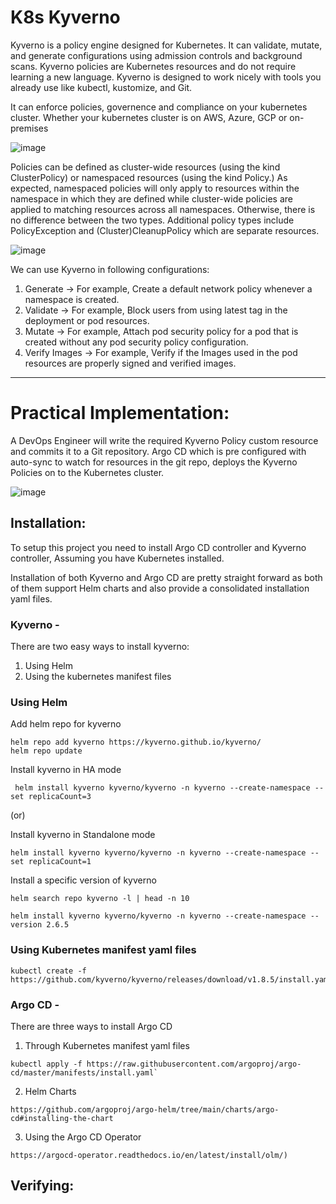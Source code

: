 # K8s Kyverno

Kyverno is a policy engine designed for Kubernetes. It can validate, mutate, and generate configurations using admission controls and background scans. Kyverno policies are Kubernetes resources and do not require learning a new language. Kyverno is designed to work nicely with tools you already use like kubectl, kustomize, and Git. 

It can enforce policies, governence and compliance on your kubernetes cluster. Whether your kubernetes cluster is on AWS, Azure, GCP or on-premises

![image](https://github.com/Pavan-1997/K8s_Kyverno/assets/32020205/fb6b8fa4-0958-4fa4-8647-af7078ea1d72)

Policies can be defined as cluster-wide resources (using the kind ClusterPolicy) or namespaced resources (using the kind Policy.) As expected, namespaced policies will only apply to resources within the namespace in which they are defined while cluster-wide policies are applied to matching resources across all namespaces. Otherwise, there is no difference between the two types. Additional policy types include PolicyException and (Cluster)CleanupPolicy which are separate resources.

![image](https://github.com/Pavan-1997/K8s_Kyverno/assets/32020205/a0a8ad7a-5cdf-4a7d-bf55-2d401194b4c8)


We can use Kyverno in following configurations:

1. Generate -> For example, Create a default network policy whenever a namespace is created.
2. Validate -> For example, Block users from using latest tag in the deployment or pod resources.
3. Mutate -> For example, Attach pod security policy for a pod that is created without any pod security policy configuration.
4. Verify Images -> For example, Verify if the Images used in the pod resources are properly signed and verified images.

---

# Practical Implementation: 

A DevOps Engineer will write the required Kyverno Policy custom resource and commits it to a Git repository. Argo CD which is pre configured with auto-sync to watch for resources in the git repo, deploys the Kyverno Policies on to the Kubernetes cluster.

![image](https://github.com/Pavan-1997/K8s_Kyverno/assets/32020205/cbe59150-4be2-4896-9a25-a41d3c750a4c)

## Installation:

To setup this project you need to install Argo CD controller and Kyverno controller, Assuming you have Kubernetes installed.

Installation of both Kyverno and Argo CD are pretty straight forward as both of them support Helm charts and also provide a consolidated 
installation yaml files. 

### Kyverno - 

There are two easy ways to install kyverno:

1. Using Helm
2. Using the kubernetes manifest files

### Using Helm 

Add helm repo for kyverno 

```
helm repo add kyverno https://kyverno.github.io/kyverno/
helm repo update
```

Install kyverno in HA mode

```
 helm install kyverno kyverno/kyverno -n kyverno --create-namespace --set replicaCount=3
```

(or)

Install kyverno in Standalone mode

```
helm install kyverno kyverno/kyverno -n kyverno --create-namespace --set replicaCount=1
```

Install a specific version of kyverno

```
helm search repo kyverno -l | head -n 10
```

```
helm install kyverno kyverno/kyverno -n kyverno --create-namespace --version 2.6.5
```

### Using Kubernetes manifest yaml files

```
kubectl create -f https://github.com/kyverno/kyverno/releases/download/v1.8.5/install.yaml
```

### Argo CD -

There are three ways to install Argo CD

1. Through Kubernetes manifest yaml files
```
kubectl apply -f https://raw.githubusercontent.com/argoproj/argo-cd/master/manifests/install.yaml`
```
2. Helm Charts
```
https://github.com/argoproj/argo-helm/tree/main/charts/argo-cd#installing-the-chart
```
3. Using the Argo CD Operator
```
https://argocd-operator.readthedocs.io/en/latest/install/olm/)
```
## Verifying:

